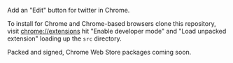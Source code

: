 Add an "Edit" button for twitter in Chrome.

To install for Chrome and Chrome-based browsers clone this repository, visit [chrome://extensions]() hit "Enable developer mode" and "Load unpacked extension" loading up the `src` directory.

Packed and signed, Chrome Web Store packages coming soon.
